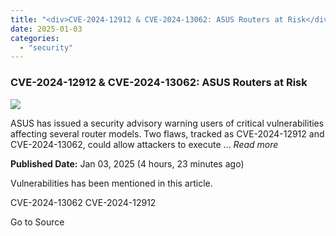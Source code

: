 ```yaml
---
title: "<div>CVE-2024-12912 & CVE-2024-13062: ASUS Routers at Risk</div>"
date: 2025-01-03
categories: 
  - "security"
---
```


### CVE-2024-12912 & CVE-2024-13062: ASUS Routers at Risk

![](https://upload.cvefeed.io/news/22083/thumbnail.jpg)

ASUS has issued a security advisory warning users of critical vulnerabilities affecting several router models. Two flaws, tracked as CVE-2024-12912 and CVE-2024-13062, could allow attackers to execute ... _Read more_

**Published Date:** Jan 03, 2025 (4 hours, 23 minutes ago)

Vulnerabilities has been mentioned in this article.

CVE-2024-13062 CVE-2024-12912

Go to Source
